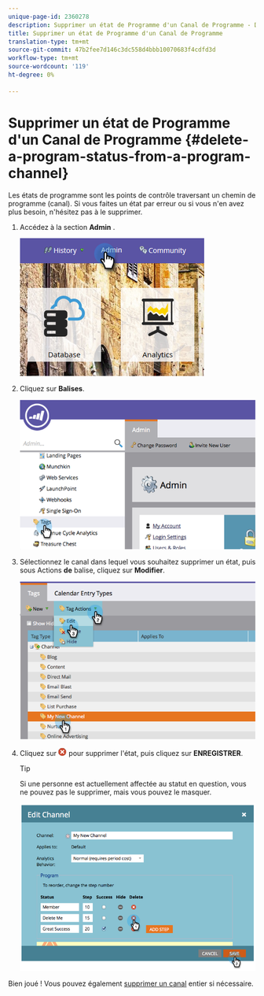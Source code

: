 ```yaml
---
unique-page-id: 2360278
description: Supprimer un état de Programme d'un Canal de Programme - Documents marketing - Documentation du produit
title: Supprimer un état de Programme d'un Canal de Programme
translation-type: tm+mt
source-git-commit: 47b2fee7d146c3dc558d4bbb10070683f4cdfd3d
workflow-type: tm+mt
source-wordcount: '119'
ht-degree: 0%

---
```



# Supprimer un état de Programme d&#39;un Canal de Programme {#delete-a-program-status-from-a-program-channel}

Les états de programme sont les points de contrôle traversant un chemin de programme (canal). Si vous faites un état par erreur ou si vous n&#39;en avez plus besoin, n&#39;hésitez pas à le supprimer.

1. Accédez à la section **Admin** .

   ![](assets/admin.png)

1. Cliquez sur **Balises**.

   ![](assets/image2014-9-24-15-3a51-3a24.png)

1. Sélectionnez le canal dans lequel vous souhaitez supprimer un état, puis sous Actions **de** balise, cliquez sur **Modifier**.

   ![](assets/image2014-9-24-15-3a51-3a45.png)

1. Cliquez sur ![:](assets/image2014-9-24-15-3a52-3a39.png) pour supprimer l&#39;état, puis cliquez sur **ENREGISTRER**.

   >[!TIP]
   >
   >Si une personne est actuellement affectée au statut en question, vous ne pouvez pas le supprimer, mais vous pouvez le masquer.

   ![](assets/image2014-9-24-15-3a57-3a53.png)

Bien joué ! Vous pouvez également [supprimer un canal](delete-a-program-channel.md) entier si nécessaire.
